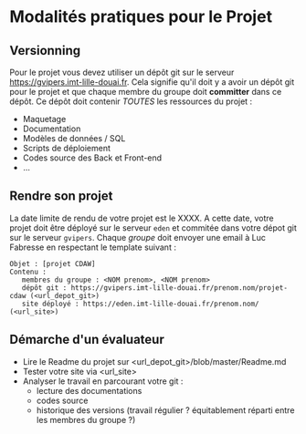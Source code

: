 # Modalités pratiques pour le Projet

## Versionning

Pour le projet vous devez utiliser un dépôt git sur le serveur https://gvipers.imt-lille-douai.fr.
Cela signifie qu'il doit y a avoir un dépôt git pour le projet et que chaque membre du groupe doit __committer__ dans ce dépôt.
Ce dépôt doit contenir *TOUTES* les ressources du projet :
- Maquetage
- Documentation
- Modèles de données / SQL
- Scripts de déploiement
- Codes source des Back et Front-end
- ...

## Rendre son projet

La date limite de rendu de votre projet est le XXXX.
A cette date, votre projet doit être déployé sur le serveur `eden` et commitée dans votre dépot git sur le serveur `gvipers`.
Chaque *groupe* doit envoyer une email à Luc Fabresse en respectant le template suivant :

```
Objet : [projet CDAW]
Contenu :
   membres du groupe : <NOM prenom>, <NOM prenom>
   dépôt git : https://gvipers.imt-lille-douai.fr/prenom.nom/projet-cdaw (<url_depot_git>)
   site déployé : https://eden.imt-lille-douai.fr/prenom.nom/ (<url_site>)
```

## Démarche d'un évaluateur

- Lire le Readme du projet sur <url_depot_git>/blob/master/Readme.md
- Tester votre site via <url_site>
- Analyser le travail en parcourant votre git :
   * lecture des documentations
   * codes source
   * historique des versions (travail régulier ? équitablement réparti entre les membres du groupe ?)


